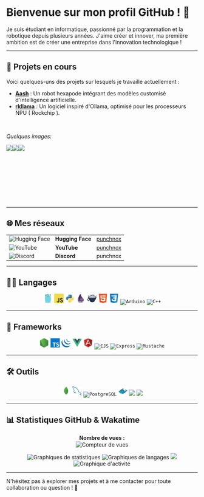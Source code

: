 # Bienvenue sur mon profil GitHub ! 👋

Je suis étudiant en informatique, passionné par la programmation et la robotique depuis plusieurs années.
J'aime créer et innover, ma première ambition est de créer une entreprise dans l'innovation technologique !

---

## 🔧 Projets en cours

Voici quelques-uns des projets sur lesquels je travaille actuellement :

- **[Aash](https://github.com/notpunchnox/hexa)** : Un robot hexapode intégrant des modèles customisé d'intelligence artificielle.
- **[rkllama](https://github.com/notpunchnox/rkllama)** : Un logiciel inspiré d'Ollama, optimisé pour les processeurs NPU ( Rockchip ).
</br>

*_Quelques images:_*

<div style="display: flex; flex-direction: row">
  <img height="150" src="https://github.com/NotPunchnox/hexa/blob/main/medias/robot_vu_de_face.jpg?raw=true"/>
  <img height="150" src="https://github.com/NotPunchnox/hexa/raw/main/medias/TurnZ.gif"/>
  <img height="150" src="https://github.com/NotPunchnox/hexa/raw/main/medias/robot.jpg"/>
</div>

---

## 🌐 Mes réseaux
<table> <tr> <td><img src="https://huggingface.co/datasets/huggingface/brand-assets/resolve/main/hf-logo.png" alt="Hugging Face" height="25" /></td> <td><strong>Hugging Face</strong></td> <td><a href="https://huggingface.co/punchnox" target="_blank">punchnox</a></td> </tr> <tr> <td><img src="https://cdn-icons-png.flaticon.com/512/1384/1384060.png" alt="YouTube" height="25" /></td> <td><strong>YouTube</strong></td> <td><a href="https://www.youtube.com/@punchnox5827" target="_blank">punchnox</a></td> </tr> <tr> <td><img src="https://upload.wikimedia.org/wikipedia/fr/thumb/4/4f/Discord_Logo_sans_texte.svg/1818px-Discord_Logo_sans_texte.svg.png" alt="Discord" height="25" /></td> <td><strong>Discord</strong></td> <td>punchnox</td> </tr> </table>

---

## 👨‍💻 Langages

<p align="center">
  <code><img height="25" src="https://raw.githubusercontent.com/devicons/devicon/master/icons/go/go-original.svg" alt="Go"></code>
  <code><img height="25" src="https://raw.githubusercontent.com/github/explore/80688e429a7d4ef2fca1e82350fe8e3517d3494d/topics/javascript/javascript.png" alt="JavaScript"></code>
  <code><img height="25" src="https://raw.githubusercontent.com/devicons/devicon/master/icons/python/python-original.svg" alt="Python"></code>
  <code><img height="25" src="https://raw.githubusercontent.com/devicons/devicon/master/icons/elixir/elixir-original.svg" alt="Elixir"></code>
  <code><img height="25" src="https://raw.githubusercontent.com/devicons/devicon/master/icons/coffeescript/coffeescript-original.svg" alt="CoffeeScript"></code>
  <code><img height="25" src="https://raw.githubusercontent.com/devicons/devicon/master/icons/html5/html5-original.svg" alt="HTML5"></code>
  <code><img height="25" src="https://raw.githubusercontent.com/devicons/devicon/master/icons/css3/css3-original.svg" alt="CSS3"></code>
  <code><img height="25" src="https://upload.wikimedia.org/wikipedia/commons/thumb/8/87/Arduino_Logo.svg/1200px-Arduino_Logo.svg.png" alt="Arduino"></code>
  <code><img height="25" src="https://imgs.search.brave.com/u83zgPaxYxkGaK1WIFN0F4exm74kdThjIGMgMGkEAZ8/rs:fit:860:0:0/g:ce/aHR0cHM6Ly9pc29j/cHAub3JnL2ZpbGVz/L2ltZy9jcHBfbG9n/by5wbmc" alt="C++"></code>
</p>

---

## 🔬 Frameworks

<p align="center">
  <code><img height="25" src="https://raw.githubusercontent.com/devicons/devicon/master/icons/nodejs/nodejs-original.svg" alt="Node.js"></code>
  <code><img height="25" src="https://raw.githubusercontent.com/devicons/devicon/master/icons/typescript/typescript-plain.svg" alt="TypeScript"></code>
  <code><img height="25" src="https://raw.githubusercontent.com/devicons/devicon/master/icons/jquery/jquery-original.svg" alt="jQuery"></code>
  <code><img height="25" src="https://raw.githubusercontent.com/devicons/devicon/master/icons/vuejs/vuejs-original.svg" alt="Vue.js"></code>
  <code><img height="25" src="https://github.com/devicons/devicon/blob/master/icons/angularjs/angularjs-original.svg" alt="Angular"></code>
  <code><img height="25" src="https://cdn.icon-icons.com/icons2/2107/PNG/512/file_type_ejs_icon_130626.png" alt="EJS"></code>
  <code><img height="25" src="https://w7.pngwing.com/pngs/925/447/png-transparent-express-js-node-js-javascript-mongodb-node-js-text-trademark-logo.png" alt="Express"></code>
  <code><img height="25" src="https://geedew.com/assets/uploads/2012/10/mustacheimage.png" alt="Mustache"></code>
</p>

---

## 🛠️ Outils

<p align="center">
    <code><img height="25" src="https://raw.githubusercontent.com/devicons/devicon/master/icons/mongodb/mongodb-original.svg" alt="MongoDB"></code>
    <code><img height="25" src="https://raw.githubusercontent.com/devicons/devicon/master/icons/mysql/mysql-original.svg" alt="MySQL"></code>
    <code><img height="25" src="https://imgs.search.brave.com/o2KfgiyLIAHVHlC8yrS88DN1mR4cmaLZgrj0Cywl29s/rs:fit:860:0:0:0/g:ce/aHR0cHM6Ly9jZG4u/aWNvbi1pY29ucy5j/b20vaWNvbnMyLzI2/OTkvUE5HLzk2L2Zp/Z21hX2xvZ29faWNv/bl8xNzAxNTcucG5n" alt="PostgreSQL"></code>
    <code><img height="25" src="https://github.com/devicons/devicon/blob/master/icons/docker/docker-original.svg" alt="Docker"></code>
    <code><img height="25" src="https://i0.wp.com/goodtech.info/wp-content/uploads/2016/07/MariaDB-Logo-reverse-wht-text-square-web-072315-4c4.png?fit=200%2C200&ssl=1"></code>
    <code><img height="25" src="https://sedona.fr/wp-content/uploads/2024/04/Ollama.png"></code>
</p>

---

## 📊 Statistiques GitHub & Wakatime
<div align="center">
    <p align="center">
        <strong>Nombre de vues :</strong><br>
        <img src="https://profile-counter.glitch.me/NotPunchnox/count.svg" align="center" alt="Compteur de vues" />
    </p>
</div>
<div align="center">
  <img src="https://github-readme-stats.vercel.app/api?username=notpunchnox&hide_title=false&hide_rank=false&show_icons=true&rank_icon=github&include_all_commits=true&count_private=true&disable_animations=false&theme=dracula&locale=en&hide_border=true&order=1" height="150" alt="Graphiques de statistiques"  />
  <img src="https://github-readme-stats.vercel.app/api/top-langs?username=notpunchnox&locale=en&hide_title=false&layout=compact&card_width=320&langs_count=5&theme=dracula&hide_border=true&order=2" height="150" alt="Graphiques de langages"  />
  <img src="https://github-readme-stats.vercel.app/api/wakatime?username=NotPunchnox&theme=dracula&count_private=true&hide_border=true">
  <img src="https://github-readme-activity-graph.vercel.app/graph?username=notpunchnox&radius=16&theme=react&area=true&order=5" height="300" alt="Graphique d'activité"  />
</div>

---

N'hésitez pas à explorer mes projets et à me contacter pour toute collaboration ou question ! 🚀

